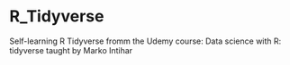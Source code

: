 # R_Tidyverse  

Self-learning R Tidyverse fromm the Udemy course: Data science with R: tidyverse taught by Marko Intihar
